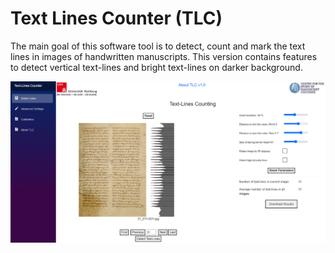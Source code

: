 # Text Lines Counter (TLC)

The main goal of this software tool is to detect, count and mark the text lines in images of handwritten manuscripts. This version contains features to detect vertical text-lines and bright text-lines on darker background.

![TLC](https://github.com/Hussein-Mohammed/Text-Lines-Counter-TLC/blob/master/tlc.png)

